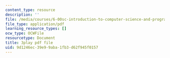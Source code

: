 ```yaml
---
content_type: resource
description: ''
file: /media/courses/6-00sc-introduction-to-computer-science-and-programming-spring-2011/9d1246ec39e99aba1fb3d62f945f0157_bX3jvD7XFPs.pdf
file_type: application/pdf
learning_resource_types: []
ocw_type: OCWFile
resourcetype: Document
title: 3play pdf file
uid: 9d1246ec-39e9-9aba-1fb3-d62f945f0157
---
```

